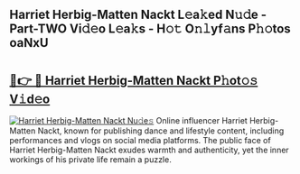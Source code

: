 ## Harriet Herbig-Matten Nackt L𝚎a𝚔ed N𝚞𝚍e - Part-TWO Vi𝚍𝚎o L𝚎a𝚔s - H𝚘𝚝 O𝚗𝚕yf𝚊ns P𝚑𝚘tos oaNxU

# <h2><a href="http://kf6evh0.oniu.top/?m=Harriet+Herbig-Matten+Nackt">🔗👉 🔴 Harriet Herbig-Matten Nackt P𝚑ot𝚘𝚜 V𝚒d𝚎o</a></h2>

[![Harriet Herbig-Matten Nackt Nu𝚍e𝚜](https://i.imgur.com/0qMVB7G.gif)](http://kf6evh0.oniu.top/?m=Harriet+Herbig-Matten+Nackt)
Online influencer Harriet Herbig-Matten Nackt, known for publishing dance and lifestyle content, including performances and vlogs on social media platforms. The public face of Harriet Herbig-Matten Nackt exudes warmth and authenticity, yet the inner workings of his private life remain a puzzle.  
